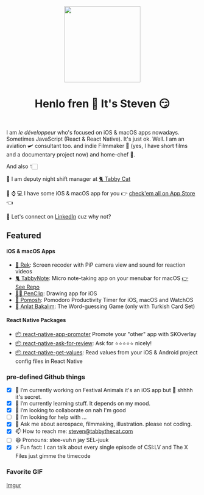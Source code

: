 <div align="center">
	<img src="https://imgur.com/XTV5t6I.png" height="200" />
	<h1>Henlo fren 👋 It's Steven 😏</h1>
	
</div>
<br>

I am  <i>le développeur</i> who's focused on iOS & macOS apps nowadays. Sometimes JavaScript (React & React Native). It's just ok. Well. I am an aviation 🛩 consultant too. and indie Filmmaker 🎥 (yes, I have short films and a documentary project now) and home-chef 🔪. 

And also 👇🏻

💼 I am deputy night shift manager at [🐈 Tabby Cat](https://tabbythecat.com)

📱 ⌚️ 💻 I have some iOS & macOS app for you 👉 [check'em all on App Store](https://apps.apple.com/us/developer/selcuk-dolapci/id1509031121) 👈 

🤔 Let's connect on [LinkedIn](https://www.linkedin.com/in/stevenselcuk/) cuz why not?


## Featured


#### iOS & macOS Apps

- [📼 Rek](https://apps.apple.com/us/app/rek-screen-capture-with-pip/id1543879930): Screen recoder with PiP camera view and sound for reaction videos
- [🐈 TabbyNote](https://apps.apple.com/us/app/tabbynote-micro-note-taking/id1555858947?ref=github): Micro note-taking app on your menubar for macOS [👉 See Repo](https://github.com/thetabbycat/TabbyNote)
- [✍🏻 PenClip](https://apps.apple.com/us/app/penclip/id1526811408): Drawing app for iOS
- [🍅 Pomosh](https://apps.apple.com/us/app/pomosh/id1515791898): Pomodoro Productivity Timer for iOS, macOS and WatchOS
- [🥳 Anlat Bakalım](https://apps.apple.com/us/app/anlat-bakal%C4%B1m/id1526011547): The Word-guessing Game (only with Turkish Card Set)


#### React Native Packages

- [📦 react-native-app-promoter](https://github.com/stevenselcuk/react-native-app-promoter) Promote your "other" app with SKOverlay
- [📦 react-native-ask-for-review](https://github.com/stevenselcuk/react-native-ask-for-review): Ask for ⭐️⭐️⭐️⭐️⭐️ nicely!
- [📦 react-native-get-values](https://github.com/stevenselcuk/react-native-get-values): Read values from your iOS & Android project config files in React Native


### pre-defined Github things

- [X] 🔭 I’m currently working on Festival Animals it's an iOS app but 🤫 shhhh it's secret. 
- [X] 🌱 I’m currently learning stuff. It depends on my mood. 
- [X] 👯 I’m looking to collaborate on nah I'm good
- [ ] 🤔 I’m looking for help with ...
- [X] 💬 Ask me about aerospace, filmmaking, illustration. please not coding.
- [X] 📫 How to reach me: steven@tabbythecat.com
- [ ] 😄 Pronouns: stee-vuh n jay SEL-juuk
- [X] ⚡ Fun fact: I can talk about every single episode of CSI:LV and The X Files just gimme the timecode

### Favorite GIF

[Imgur](https://imgur.com/j201bRx)


